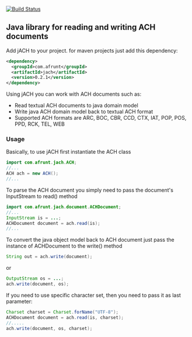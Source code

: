 [![Build Status](https://travis-ci.org/afrunt/jach.svg?branch=master)](https://travis-ci.org/afrunt/jach)
## Java library for reading and writing ACH documents 
Add jACH to your project. for maven projects just add this dependency:
```xml
<dependency>
  <groupId>com.afrunt</groupId>
  <artifactId>jach</artifactId>
  <version>0.2.1</version>
</dependency>
```
Using jACH you can work with ACH documents such as:
  * Read textual ACH documents to java domain model
  * Write java ACH domain model back to textual ACH format
  * Supported ACH formats are ARC, BOC, CBR, CCD, CTX, IAT, POP, POS, PPD, RCK, TEL, WEB
  
### Usage
Basically, to use jACH first instantiate the ACH class
```java
import com.afrunt.jach.ACH;
//...
ACH ach = new ACH();
//...
```
To parse the ACH document you simply need to pass the document's InputStream to read() method
```java
import com.afrunt.jach.document.ACHDocument;
//...
InputStream is = ...;
ACHDocument document = ach.read(is);
//...
```
To convert the java object model back to ACH document just pass the instance of ACHDocument to the write() method
```java
String out = ach.write(document);
```
or 
```java
OutputStream os = ...;
ach.write(document, os);
```
If you need to use specific character set, then you need to pass it as last parameter:
```java
Charset charset = Charset.forName("UTF-8");
ACHDocument document = ach.read(is, charset);
//.....
ach.write(document, os, charset);
```
